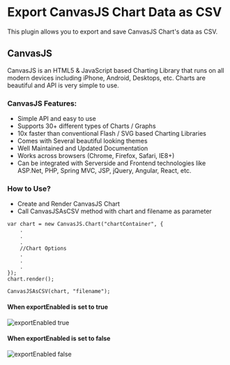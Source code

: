 # Export CanvasJS Chart Data as CSV

This plugin allows you to export and save CanvasJS Chart's data as CSV.

## CanvasJS
CanvasJS is an HTML5 & JavaScript based Charting Library that runs on all modern devices including iPhone, Android, Desktops, etc. Charts are beautiful and API is very simple to use.

### CanvasJS Features:
- Simple API and easy to use
- Supports 30+ different types of Charts / Graphs
- 10x faster than conventional Flash / SVG based Charting Libraries
- Comes with Several beautiful looking themes
- Well Maintained and Updated Documentation
- Works across browsers (Chrome, Firefox, Safari, IE8+)
- Can be integrated with Serverside and Frontend technologies like ASP.Net, PHP, Spring MVC, JSP, jQuery, Angular, React, etc.


### How to Use?
- Create and Render CanvasJS Chart
- Call CanvasJSAsCSV method with chart and filename as parameter
```
var chart = new CanvasJS.Chart("chartContainer", {
    .
    .
    .
    //Chart Options
    .
    .
    .
});
chart.render();

CanvasJSAsCSV(chart, "filename");
```

#### When exportEnabled is set to true
![exportEnabled true](https://raw.githubusercontent.com/vishwas-r/Export-CanvasJS-Chart-Data-as-CSV/master/screenshots/Export%20Chart%20Data%20as%20CSV%20-%20Dropdown.png)

#### When exportEnabled is set to false
![exportEnabled false](https://raw.githubusercontent.com/vishwas-r/Export-CanvasJS-Chart-Data-as-CSV/master/screenshots/Export%20Chart%20Data%20as%20CSV%20-%20Button.png)
